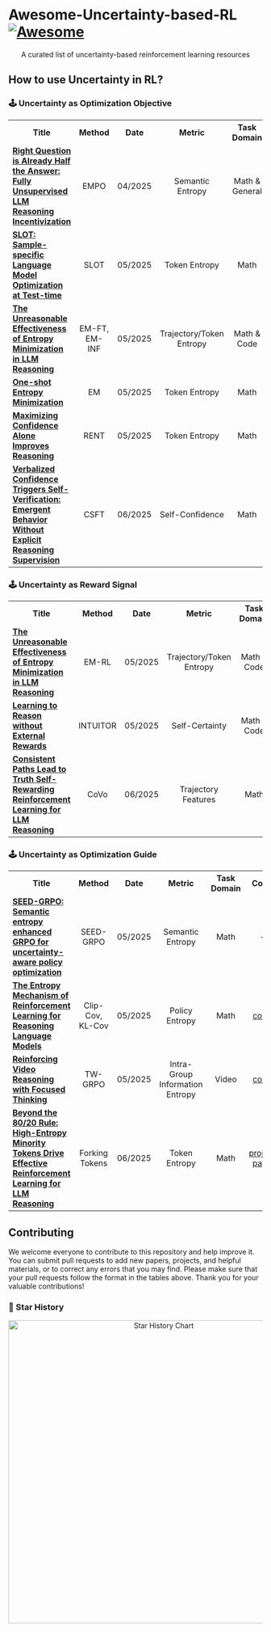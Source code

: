 # Awesome-Uncertainty-based-RL [![Awesome](https://awesome.re/badge.svg)](https://awesome.re)

<div align="center">
  <p>A curated list of uncertainty-based reinforcement learning resources</p>
</div>

## How to use Uncertainty in RL?

### 🕹️ Uncertainty as Optimization Objective

<table>
  <tr>
    <th width="40%">Title</th>
    <th width="8%">Method</th>
    <th width="7%">Date</th>
    <th width="15%">Metric</th>
    <th width="12%">Task Domain</th>
    <th width="8%">Code</th>
    <th width="10%">Venue</th>
  </tr>
  <tr>
    <td><a href="https://arxiv.org/abs/2504.05812"><b>Right Question is Already Half the Answer: Fully Unsupervised LLM Reasoning Incentivization</b></a></td>
    <td align="center">EMPO</td>
    <td align="center">04/2025</td>
    <td align="center">Semantic Entropy</td>
    <td align="center">Math & General</td>
    <td align="center"><a href="https://github.com/QingyangZhang/EMPO">code</a></td>
    <td align="center">arXiv</td>
  </tr>
  <tr>
    <td><a href="https://arxiv.org/abs/2505.12392"><b>SLOT: Sample-specific Language Model Optimization at Test-time</b></a></td>
    <td align="center">SLOT</td>
    <td align="center">05/2025</td>
    <td align="center">Token Entropy</td>
    <td align="center">Math</td>
    <td align="center"><a href="https://github.com/maple-research-lab/SLOT">code</a></td>
    <td align="center">arXiv</td>
  </tr>
  <tr>
    <td><a href="https://arxiv.org/abs/2505.15134"><b>The Unreasonable Effectiveness of Entropy Minimization in LLM Reasoning</b></a></td>
    <td align="center">EM-FT, EM-INF</td>
    <td align="center">05/2025</td>
    <td align="center">Trajectory/Token Entropy</td>
    <td align="center">Math & Code</td>
    <td align="center"><a href="https://github.com/shivamag125/EM_PT">-</a></td>
    <td align="center">arXiv</td>
  </tr>
  <tr>
    <td><a href="https://arxiv.org/abs/2505.20282"><b>One-shot Entropy Minimization</b></a></td>
    <td align="center">EM</td>
    <td align="center">05/2025</td>
    <td align="center">Token Entropy</td>
    <td align="center">Math</td>
    <td align="center"><a href="https://github.com/zitian-gao/one-shot-em">code</a></td>
    <td align="center">arXiv</td>
  </tr>
  <tr>
    <td><a href="https://arxiv.org/abs/2505.22660"><b>Maximizing Confidence Alone Improves Reasoning</b></a></td>
    <td align="center">RENT</td>
    <td align="center">05/2025</td>
    <td align="center">Token Entropy</td>
    <td align="center">Math</td>
    <td align="center"><a href="https://rent-rl.github.io/">project page</a></td>
    <td align="center">arXiv</td>
  </tr>
  <tr>
    <td><a href="https://www.arxiv.org/abs/2506.03723"><b>Verbalized Confidence Triggers Self-Verification: Emergent Behavior Without Explicit Reasoning Supervision</b></a></td>
    <td align="center">CSFT</td>
    <td align="center">06/2025</td>
    <td align="center">Self-Confidence</td>
    <td align="center">Math</td>
    <td align="center">-</td>
    <td align="center">arXiv</td>
  </tr>
</table>

### 🕹️ Uncertainty as Reward Signal

<table>
  <tr>
    <th width="40%">Title</th>
    <th width="8%">Method</th>
    <th width="7%">Date</th>
    <th width="15%">Metric</th>
    <th width="12%">Task Domain</th>
    <th width="8%">Code</th>
    <th width="10%">Venue</th>
  </tr>
  <tr>
    <td><a href="https://arxiv.org/abs/2505.15134"><b>The Unreasonable Effectiveness of Entropy Minimization in LLM Reasoning</b></a></td>
    <td align="center">EM-RL</td>
    <td align="center">05/2025</td>
    <td align="center">Trajectory/Token Entropy</td>
    <td align="center">Math & Code</td>
    <td align="center"><a href="https://github.com/shivamag125/EM_PT">-</a></td>
    <td align="center">arXiv</td>
  </tr>
  <tr>
    <td><a href="https://arxiv.org/abs/2505.19590"><b>Learning to Reason without External Rewards</b></a></td>
    <td align="center">INTUITOR</td>
    <td align="center">05/2025</td>
    <td align="center">Self-Certainty</td>
    <td align="center">Math & Code</td>
    <td align="center"><a href="https://github.com/sunblaze-ucb/Intuitor">code</a></td>
    <td align="center">arXiv</td>
  </tr>
  <tr>
    <td><a href="https://arxiv.org/abs/2506.08745"><b>Consistent Paths Lead to Truth Self-Rewarding Reinforcement Learning for LLM Reasoning</b></a></td>
    <td align="center">CoVo</td>
    <td align="center">06/2025</td>
    <td align="center">Trajectory Features</td>
    <td align="center">Math</td>
    <td align="center"><a href="https://github.com/sastpg/CoVo">code</a></td>
    <td align="center">arXiv</td>
  </tr>
</table>

### 🕹️ Uncertainty as Optimization Guide

<table>
  <tr>
    <th width="40%">Title</th>
    <th width="8%">Method</th>
    <th width="7%">Date</th>
    <th width="15%">Metric</th>
    <th width="12%">Task Domain</th>
    <th width="8%">Code</th>
    <th width="10%">Venue</th>
  </tr>
  <tr>
    <td><a href="https://arxiv.org/abs/2505.12346"><b>SEED-GRPO: Semantic entropy enhanced GRPO for uncertainty-aware policy optimization</b></a></td>
    <td align="center">SEED-GRPO</td>
    <td align="center">05/2025</td>
    <td align="center">Semantic Entropy</td>
    <td align="center">Math</td>
    <td align="center">-</td>
    <td align="center">arXiv</td>
  </tr>
  <tr>
    <td><a href="https://arxiv.org/abs/2505.22617"><b>The Entropy Mechanism of Reinforcement Learning for Reasoning Language Models</b></a></td>
    <td align="center">Clip-Cov, KL-Cov</td>
    <td align="center">05/2025</td>
    <td align="center">Policy Entropy</td>
    <td align="center">Math</td>
    <td align="center"><a href="https://github.com/PRIME-RL/Entropy-Mechanism-of-RL">code</a></td>
    <td align="center">arXiv</td>
  </tr>
  <tr>
    <td><a href="https://arxiv.org/abs/2505.24718"><b>Reinforcing Video Reasoning with Focused Thinking</b></a></td>
    <td align="center">TW-GRPO</td>
    <td align="center">05/2025</td>
    <td align="center">Intra-Group Information Entropy</td>
    <td align="center">Video</td>
    <td align="center"><a href="https://github.com/longmalongma/TW-GRPO">code</a></td>
    <td align="center">arXiv</td>
  </tr>
  <tr>
    <td><a href="https://arxiv.org/abs/2506.01939"><b>Beyond the 80/20 Rule: High-Entropy Minority Tokens Drive Effective Reinforcement Learning for LLM Reasoning</b></a></td>
    <td align="center">Forking Tokens</td>
    <td align="center">06/2025</td>
    <td align="center">Token Entropy</td>
    <td align="center">Math</td>
    <td align="center"><a href="https://shenzhi-wang.github.io/high-entropy-minority-tokens-rlvr/">project page</a></td>
    <td align="center">arXiv</td>
  </tr>
</table>

## Contributing

We welcome everyone to contribute to this repository and help improve it. You can submit pull requests to add new papers, projects, and helpful materials, or to correct any errors that you may find. Please make sure that your pull requests follow the format in the tables above. Thank you for your valuable contributions!

### 🌟 Star History

<div align="center">
  <a href="https://www.star-history.com/#falonss703/Awesome-Entropy-based-RL&Date">
    <img src="https://api.star-history.com/svg?repos=falonss703/Awesome-Entropy-based-RL&type=Date" alt="Star History Chart" width="600">
  </a>
</div>